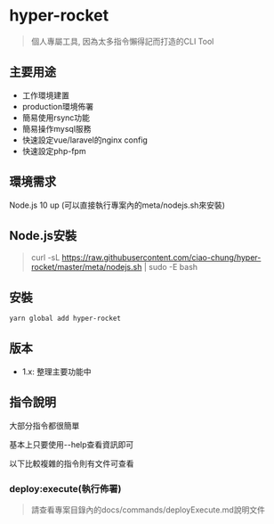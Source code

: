 # hyper-rocket

> 個人專屬工具, 因為太多指令懶得記而打造的CLI Tool

## 主要用途

- 工作環境建置
- production環境佈署
- 簡易使用rsync功能
- 簡易操作mysql服務
- 快速設定vue/laravel的nginx config
- 快速設定php-fpm

## 環境需求

Node.js 10 up (可以直接執行專案內的meta/nodejs.sh來安裝)

## Node.js安裝

> curl -sL https://raw.githubusercontent.com/ciao-chung/hyper-rocket/master/meta/nodejs.sh | sudo -E bash

## 安裝

```bash
yarn global add hyper-rocket
```

## 版本

- 1.x: 整理主要功能中

## 指令說明

大部分指令都很簡單

基本上只要使用--help查看資訊即可

以下比較複雜的指令則有文件可查看

### deploy:execute(執行佈署)

> 請查看專案目錄內的docs/commands/deployExecute.md說明文件
